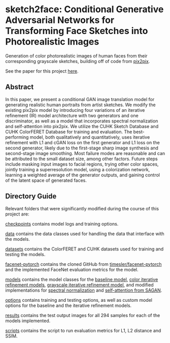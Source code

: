 # sketch2face: Conditional Generative Adversarial Networks for Transforming Face Sketches into Photorealistic Images
Generation of color photorealistic images of human faces from their corresponding grayscale sketches, building off of code from [pix2pix](https://github.com/junyanz/pytorch-CycleGAN-and-pix2pix).

See the paper for this project [here](https://web.stanford.edu/~jxgong/docs/sketch2face.pdf).

## Abstract
In this paper, we present a conditional GAN image translation model for generating realistic human portraits from artist sketches. We modify the existing pix2pix model by introducing four variations of an iterative refinement (IR) model architecture with two generators and one discriminator, as well as a model that incorporates spectral normalization and self-attention into pix2pix. We utilize the CUHK Sketch Database and CUHK ColorFERET Database for training and evaluation. The best-performing model, both qualitatively and quantitatively, uses iterative refinement with L1 and cGAN loss on the first generator and L1 loss on the second generator, likely due to the first-stage sharp image synthesis and second-stage image smoothing. Most failure modes are reasonable and can be attributed to the small dataset size, among other factors. Future steps include masking input images to facial regions, trying other color spaces, jointly training a superresolution model, using a colorization network, learning a weighted average of the generator outputs, and gaining control of the latent space of generated faces.

## Directory Guide
Relevant folders that were significantly modified during the course of this project are:

[checkpoints](checkpoints/) contains model logs and training options.

[data](data/) contains the data classes used for handling the data that interface with the models.

[datasets](datasets/) contains the ColorFERET and CUHK datasets used for training and testing the models.

[facenet-pytorch](facenet-pytorch/) contains the cloned GitHub from [timesler/facenet-pytorch](https://github.com/timesler/facenet-pytorch?fbclid=IwAR0rPyB1nMOY12Z4VgBCn89Z4qrC7xoS_Z0wTN9dx0YXa44ZJzlm69muq8s) and the implemented FaceNet evaluation metrics for the model.

[models](models/) contains the model classes for the [baseline model](models/sketch2facebaseline_model.py), [color iterative refinement models](models/sketch2face_model.py), [grayscale iterative refinement model](models/sketch2faceg_model.py), and modified implementations for [spectral normalization](https://github.com/christiancosgrove/pytorch-spectral-normalization-gan) and [self-attention from SAGAN](https://github.com/heykeetae/Self-Attention-GAN/blob/master/sagan_models.py).

[options](options/) contains training and testing options, as well as custom model options for the baseline and the iterative refinement models.

[results](results/) contains the test output images for all 294 samples for each of the models implemented.

[scripts](scripts/) contains the script to run evaluation metrics for L1, L2 distance and SSIM.
